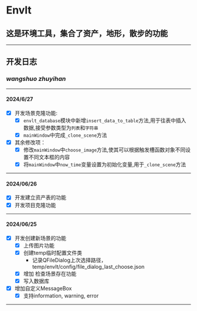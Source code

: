 # Envlt



## 这是环境工具，集合了资产，地形，散步的功能

***
## 开发日志
### _wangshuo_  _zhuyihan_
***

#### 2024/6/27

- [x] 开发场景克隆功能: 
   - [x] `envlt_database`模块中新增`insert_data_to_table`方法,用于往表中插入数据,接受参数类型为`列表`和`字符串`
   - [x] `mainWindow`中完成`_clone_scene`方法
- [x] 其余修改项：
   - [x] 修改`mainWindow`中`choose_image`方法,使其可以根据触发槽函数对象不同设置不同文本框的内容
   - [x] 将`mainWindow`中`now_time`变量设置为初始化变量,用于`_clone_scene`方法
***

#### 2024/06/26

- [x] 开发建立资产表的功能
- [x] 开发项目克隆功能

***

#### 2024/06/25

- [x] 开发创建新场景的功能
    - [x] 上传图片功能
    - [x] 创建temp临时配置文件类
        - 记录QFileDialog上次选择路径，temp/envlt/config/file_dialog_last_choose.json
    - [x] 增加 检查场景存在功能
    - [x] 写入数据库
- [x] 增加自定义MessageBox
    - [x] 支持information, warning, error

***




   